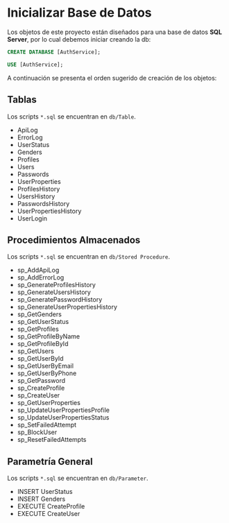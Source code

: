 
# Inicializar Base de Datos

Los objetos de este proyecto están diseñados para una base de datos **SQL Server**, por lo cual debemos iniciar creando la db:

```SQL
CREATE DATABASE [AuthService];

USE [AuthService];
```

A continuación se presenta el orden sugerido de creación de los objetos:

## Tablas
Los scripts `*.sql` se encuentran en `db/Table`.
- ApiLog
- ErrorLog
- UserStatus
- Genders
- Profiles
- Users
- Passwords
- UserProperties
- ProfilesHistory
- UsersHistory
- PasswordsHistory
- UserPropertiesHistory
- UserLogin

## Procedimientos Almacenados
Los scripts `*.sql` se encuentran en `db/Stored Procedure`.
- sp_AddApiLog
- sp_AddErrorLog
- sp_GenerateProfilesHistory
- sp_GenerateUsersHistory
- sp_GeneratePasswordHistory
- sp_GenerateUserPropertiesHistory
- sp_GetGenders
- sp_GetUserStatus
- sp_GetProfiles
- sp_GetProfileByName
- sp_GetProfileById
- sp_GetUsers
- sp_GetUserById
- sp_GetUserByEmail
- sp_GetUserByPhone
- sp_GetPassword
- sp_CreateProfile
- sp_CreateUser
- sp_GetUserProperties
- sp_UpdateUserPropertiesProfile
- sp_UpdateUserPropertiesStatus
- sp_SetFailedAttempt
- sp_BlockUser
- sp_ResetFailedAttempts

## Parametría General
Los scripts `*.sql` se encuentran en `db/Parameter`.
- INSERT UserStatus
- INSERT Genders
- EXECUTE CreateProfile
- EXECUTE CreateUser

